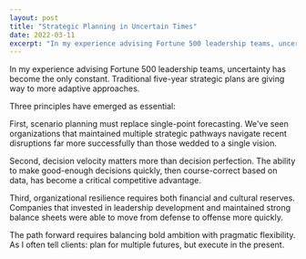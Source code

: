 ```yaml
---
layout: post
title: "Strategic Planning in Uncertain Times"
date: 2022-03-11
excerpt: "In my experience advising Fortune 500 leadership teams, uncertainty has become the only constant. Traditional five-year strategic plans are giving way to more adaptive approaches."
---
```


In my experience advising Fortune 500 leadership teams, uncertainty has become the only constant. Traditional five-year strategic plans are giving way to more adaptive approaches.

Three principles have emerged as essential:

First, scenario planning must replace single-point forecasting. We've seen organizations that maintained multiple strategic pathways navigate recent disruptions far more successfully than those wedded to a single vision.

Second, decision velocity matters more than decision perfection. The ability to make good-enough decisions quickly, then course-correct based on data, has become a critical competitive advantage.

Third, organizational resilience requires both financial and cultural reserves. Companies that invested in leadership development and maintained strong balance sheets were able to move from defense to offense more quickly.

The path forward requires balancing bold ambition with pragmatic flexibility. As I often tell clients: plan for multiple futures, but execute in the present.
